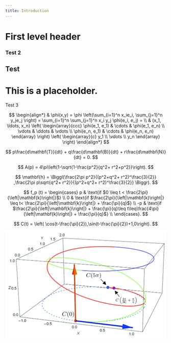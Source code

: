 ```yaml
---
title: Introduction
---
```



<script type="text/javascript" async
  src="https://cdnjs.cloudflare.com/ajax/libs/mathjax/2.7.5/MathJax.js?config=TeX-MML-AM_CHTML">
</script>

First level header
==================



### Test 2

## Test

# This is a placeholder.

Test 3

$$
\begin{align*}
  & \phi(x,y) = \phi \left(\sum_{i=1}^n x_ie_i, \sum_{j=1}^n y_je_j \right)
  = \sum_{i=1}^n \sum_{j=1}^n x_i y_j \phi(e_i, e_j) = \\
  & (x_1, \ldots, x_n) \left( \begin{array}{ccc}
      \phi(e_1, e_1) & \cdots & \phi(e_1, e_n) \\
      \vdots & \ddots & \vdots \\
      \phi(e_n, e_1) & \cdots & \phi(e_n, e_n)
    \end{array} \right)
  \left( \begin{array}{c}
      y_1 \\
      \vdots \\
      y_n
    \end{array} \right)
\end{align*}
$$

$$
p\frac{d\mathbf{T}}{dt}  + q\frac{d\mathbf{B}}{dt} +  r\frac{d\mathbf{N}}{dt} = 0.
$$

$$
A(p) = 4\pi\left(1-\sqrt{1-\frac{p^2}{q^2+ r^2+p^2}}\right).
$$

$$
\mathbf{h} = \Biggl(\frac{2\pi p^2}{(p^2+q^2+ r^2)^\frac{3}{2}} ,\frac{2\pi p\sqrt{q^2+ r^2}}{(p^2+q^2+ r^2)^\frac{3}{2}} \Biggr).
$$

$$
  f_p (t) =
  \begin{cases}
                                   p & \text{if $0 \leq t < \frac{2\pi}{\left|\mathbf{k}\right|}$} \\
                                   0 & \text{if $\frac{2\pi}{\left|\mathbf{k}\right|} \leq  t< \frac{2\pi}{\left|\mathbf{k}\right|} +  \frac{\pi}{q}$} \\
                                    -p & \text{if $\frac{2\pi}{\left|\mathbf{k}\right|}  +  \frac{\pi}{q}\leq  t\leq\frac{4\pi}{\left|\mathbf{k}\right|} +  \frac{\pi}{q}$} \\
  \end{cases}.
$$

$$
C(t) = \left( \cos(t-\frac{\pi}{2}),\sin(t-\frac{\pi}{2})+1,0\right).
$$

![](diagramcont.jpg)
